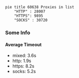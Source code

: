 
```mermaid
pie title 60638 Proxies in list
    "HTTP" : 28007
    "HTTPS": 9895
    "SOCKS" : 30720
```

### Some Info
#### Average Timeout

- mixed: 3.6s
- http: 1.9s
- https: 8.2s
- socks: 5.2s